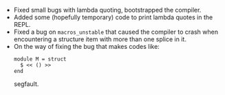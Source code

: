 * Fixed small bugs with lambda quoting, bootstrapped the compiler.
* Added some (hopefully temporary) code to print lambda quotes in the REPL.
* Fixed a bug on `macros_unstable` that caused the compiler to crash when
  encountering a structure item with more than one splice in it.
* On the way of fixing the bug that makes codes like:
  ```
  module M = struct
    $ << () >>
  end
  ```
  segfault.
